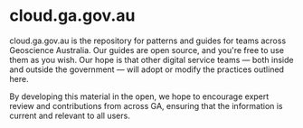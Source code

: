 # cloud.ga.gov.au
cloud.ga.gov.au is the repository for patterns and guides for teams across Geoscience Australia. Our guides are open source, and you're free to use them as you wish. Our hope is that other digital service teams — both inside and outside the government — will adopt or modify the practices outlined here.

By developing this material in the open, we hope to encourage expert review and contributions from across GA, ensuring that the information is current and relevant to all users.
